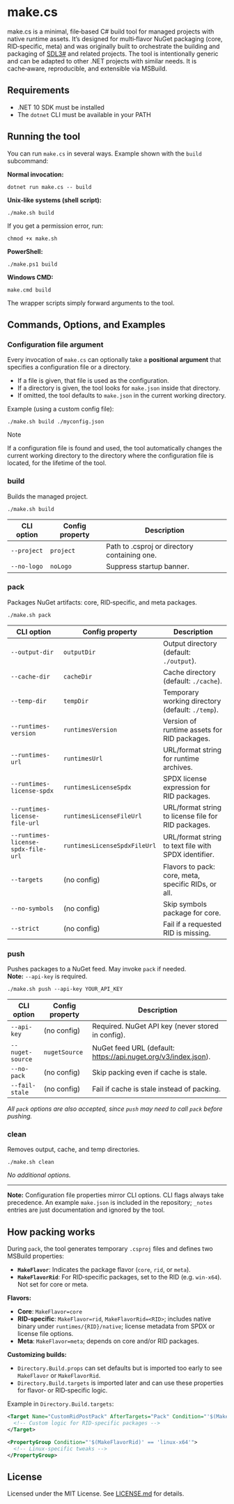 # make.cs

make.cs is a minimal, file‑based C# build tool for managed projects with native runtime assets. It’s designed for multi‑flavor NuGet packaging (core, RID‑specific, meta) and was originally built to orchestrate the building and packaging of [SDL3#](https://github.com/fruediger/SDL3Sharp) and related projects. The tool is intentionally generic and can be adapted to other .NET projects with similar needs. It is cache‑aware, reproducible, and extensible via MSBuild.

## Requirements

- .NET 10 SDK must be installed  
- The `dotnet` CLI must be available in your PATH  

## Running the tool

You can run `make.cs` in several ways. Example shown with the `build` subcommand:

**Normal invocation:**

```shell
dotnet run make.cs -- build
```

**Unix‑like systems (shell script):**

```shell
./make.sh build
```

If you get a permission error, run:

```shell
chmod +x make.sh
```

**PowerShell:**

```shell
./make.ps1 build
```

**Windows CMD:**

```shell
make.cmd build
```

The wrapper scripts simply forward arguments to the tool.

## Commands, Options, and Examples

### Configuration file argument

Every invocation of `make.cs` can optionally take a **positional argument** that specifies a configuration file or a directory.  

- If a file is given, that file is used as the configuration.  
- If a directory is given, the tool looks for `make.json` inside that directory.  
- If omitted, the tool defaults to `make.json` in the current working directory.  

Example (using a custom config file):

```shell
./make.sh build ./myconfig.json
```

> [!NOTE]
> If a configuration file is found and used, the tool automatically changes the current working directory to the directory where the configuration file is located, for the lifetime of the tool.

### build

Builds the managed project.

```shell
./make.sh build
```

| CLI option   | Config property | Description                                  |
|--------------|----------------|----------------------------------------------|
| `--project`  | `project`      | Path to .csproj or directory containing one. |
| `--no-logo`  | `noLogo`       | Suppress startup banner.                     |

### pack

Packages NuGet artifacts: core, RID‑specific, and meta packages.

```shell
./make.sh pack
```

| CLI option                          | Config property              | Description                                                   |
|-------------------------------------|------------------------------|---------------------------------------------------------------|
| `--output-dir`                      | `outputDir`                  | Output directory (default: `./output`).                       |
| `--cache-dir`                       | `cacheDir`                   | Cache directory (default: `./cache`).                         |
| `--temp-dir`                        | `tempDir`                    | Temporary working directory (default: `./temp`).              |
| `--runtimes-version`                | `runtimesVersion`            | Version of runtime assets for RID packages.                   |
| `--runtimes-url`                    | `runtimesUrl`                | URL/format string for runtime archives.                       |
| `--runtimes-license-spdx`           | `runtimesLicenseSpdx`        | SPDX license expression for RID packages.                     |
| `--runtimes-license-file-url`       | `runtimesLicenseFileUrl`     | URL/format string to license file for RID packages.           |
| `--runtimes-license-spdx-file-url`  | `runtimesLicenseSpdxFileUrl` | URL/format string to text file with SPDX identifier.          |
| `--targets`                         | (no config)                  | Flavors to pack: core, meta, specific RIDs, or all.           |
| `--no-symbols`                      | (no config)                  | Skip symbols package for core.                                |
| `--strict`                          | (no config)                  | Fail if a requested RID is missing.                           |

### push

Pushes packages to a NuGet feed. May invoke `pack` if needed.  
**Note:** `--api-key` is required.

```shell
./make.sh push --api-key YOUR_API_KEY
```

| CLI option       | Config property | Description                                               |
|------------------|-----------------|-----------------------------------------------------------|
| `--api-key`      | (no config)     | Required. NuGet API key (never stored in config).          |
| `--nuget-source` | `nugetSource`   | NuGet feed URL (default: <https://api.nuget.org/v3/index.json>). |
| `--no-pack`      | (no config)     | Skip packing even if cache is stale.                      |
| `--fail-stale`   | (no config)     | Fail if cache is stale instead of packing.                 |

_All `pack` options are also accepted, since `push` may need to call `pack` before pushing._

### clean

Removes output, cache, and temp directories.

```shell
./make.sh clean
```

_No additional options._

---

**Note:** Configuration file properties mirror CLI options. CLI flags always take precedence. An example `make.json` is included in the repository; `_notes` entries are just documentation and ignored by the tool.

## How packing works

During `pack`, the tool generates temporary `.csproj` files and defines two MSBuild properties:

- **`MakeFlavor`**: Indicates the package flavor (`core`, `rid`, or `meta`).  
- **`MakeFlavorRid`**: For RID‑specific packages, set to the RID (e.g. `win-x64`). Not set for core or meta.

**Flavors:**

- **Core**: `MakeFlavor=core`  
- **RID‑specific**: `MakeFlavor=rid`, `MakeFlavorRid=<RID>`; includes native binary under `runtimes/{RID}/native`; license metadata from SPDX or license file options.  
- **Meta**: `MakeFlavor=meta`; depends on core and/or RID packages.

**Customizing builds:**

- `Directory.Build.props` can set defaults but is imported too early to see `MakeFlavor` or `MakeFlavorRid`.  
- `Directory.Build.targets` is imported later and can use these properties for flavor‑ or RID‑specific logic.

Example in `Directory.Build.targets`:

```xml
<Target Name="CustomRidPostPack" AfterTargets="Pack" Condition="'$(MakeFlavor)' == 'rid'">
  <!-- Custom logic for RID-specific packages -->
</Target>

<PropertyGroup Condition="'$(MakeFlavorRid)' == 'linux-x64'">
  <!-- Linux-specific tweaks -->
</PropertyGroup>
```

## License

Licensed under the MIT License. See [LICENSE.md](LICENSE.md) for details.
